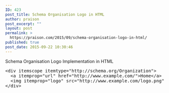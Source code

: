 ```yaml
---
ID: 423
post_title: Schema Organisation Logo in HTML
author: praison
post_excerpt: ""
layout: post
permalink: >
  https://praison.com/2015/09/schema-organisation-logo-in-html/
published: true
post_date: 2015-09-22 10:30:46
---
```

Schema Organisation Logo Implementation in HTML
<pre>&lt;div itemscope itemtype="http://schema.org/Organization"&gt;
  &lt;a itemprop="url" href="http://www.example.com/"&gt;Home&lt;/a&gt;
  &lt;img itemprop="logo" src="http://www.example.com/logo.png" /&gt;
&lt;/div&gt;</pre>